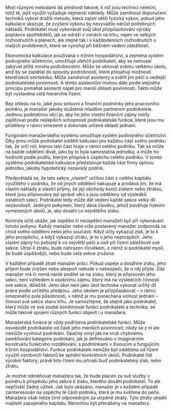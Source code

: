 Mezi různými metodami dá přednost takové, k níž jsou technici neteční, totiž té, jejíž využití vyžaduje nejmenší náklady. Může zamítnout doporučení techniků vybrat dražší metodu, která zajistí větší fyzický výkon, pokud jeho kalkulace ukazuje, že zvýšení výkonu by nevyvážilo nárůst potřebných nákladů. Podnikatel musí vykonávat svůj úkol přizpůsobování výroby poptávce spotřebitelů, jak se odráží v cenách na trhu, nejen ve velkých rozhodnutích a plánech, ale stejně tak i v každodenních rozhodnutích o malých problémech, které se vynořují při běžném vedení záležitostí.

Ekonomická kalkulace používaná v tržním hospodářství, a zejména systém podvojného účetnictví, umožňuje ulehčit podnikateli, aby se nemusel zabývat příliš mnoha podrobnostmi. Může se věnovat svému velkému úkolu, aniž by se zaplétal do spousty podrobností, které přesahují možnosti kteréhokoli smrtelníka. Může zaměstnat asistenty a svěřit jim péči o vedlejší podnikatelské povinnosti. A těmto asistentům mohou dále podle stejného principu pomáhat asistenti najatí pro menší oblasti povinností. Takto může být vystavěna celá hierarchie řízení.

Bez ohledu na to, jaké jsou smluvní a finanční podmínky jeho pracovního poměru, je manažer jakoby služebně mladším partnerem podnikatele. Jedinou podstatnou věcí je, aby ho jeho vlastní finanční zájmy nutily zajišťovat podle nejlepších schopností podnikatelské funkce, které jsou mu přiděleny v rámci omezené a dokonale určené oblasti jednání.

Fungování manažerského systému umožňuje systém podvojného účetnictví. Díky jemu může podnikatel oddělit kalkulaci pro každou část svého podniku tak, že určí roli, kterou tato část hraje v rámci celého podniku. Tak se může na každé oddělení dívat, jako by to byla samostatná jednotka, a může ho hodnotit podle podílu, kterým přispívá k úspěchu celého podniku. V tomto systému podnikatelské kalkulace představuje každá část firmy úplnou jednotku, jakoby hypotetický nezávislý podnik.

Předpokládá se, že tato sekce „vlastní" určitou část z celého kapitálu využitého v podniku, že od jiných oddělení nakupuje a prodává jim, že má vlastní náklady a vlastní příjmy, že její obchody končí ziskem nebo ztrátou, které jsou připisovány její správě věcí a jsou odděleny od výsledků ostatních sekcí. Podnikatel tedy může dát vedení každé sekce velký díl nezávislosti. Jediným pokynem, který dává člověku, jehož pověřuje řízením vymezených úkolů, je, aby dosáhl co největšího zisku.

Kontrola účtů ukáže, jak úspěšní či neúspěšní manažeři byli při vykonávání tohoto pokynu. Každý manažer nebo níže postavený manažer zodpovídá za chod svého oddělení nebo jeho součásti. Když účty vykazují zisk, je to k jeho prospěchu, a když vykazují ztrátu, je to v jeho neprospěch. Jeho vlastní zájmy ho pobízejí k co největší péči a úsilí při řízení záležitostí své sekce. Utrpí-li ztrátu, bude nahrazen člověkem, o němž si podnikatel myslí, že bude úspěšnější, nebo bude celá sekce zrušena.

V každém případě ztratí manažer práci. Pokud uspěje a dosáhne zisku, jeho příjem bude zvýšen nebo alespoň nebude v nebezpečí, že o něj přijde. Zda manažer má či nemá nárok podílet se na zisku, který je připisován jeho sekci, není vzhledem k osobnímu zájmu, který má na výsledcích činnosti své sekce, důležité. Jeho úkol není jako úkol technika vykonat určitý díl práce podle určitého předpisu. Jeho úkolem je přizpůsobovat – v rámci omezeného pole působnosti, v němž je mu ponechána volnost jednání – činnost své sekce stavu trhu. Je samozřejmé, že stejně jako podnikatel, který může ve své osobě kombinovat funkci podnikatele a technika, se může takové spojení různých funkcí objevit i u manažera.

Manažerská funkce je vždy podřízena podnikatelské funkci. Může osvobodit podnikatele od části jeho menších povinností; nikdy se z ní ale nemůže vyvinout podnikání. Opačný omyl jde na vrub chybnému zaměňování kategorie podnikání, jak je definováno v imaginárním konstruktu funkčního rozdělování, s podmínkami v živoucím a fungujícím tržním hospodářství. Funkce podnikatele nemůže být oddělena od řízení využití výrobních faktorů ke splnění konkrétních úkolů. Podnikatel řídí výrobní faktory; právě toto řízení mu přináší buď podnikatelský zisk, nebo ztrátu.

Je možné odměňovat manažera tak, že bude placen za své služby v poměru k příspěvku jeho sekce k zisku, kterého dosáhl podnikatel. To ale nepřináší žádný užitek. Jak bylo ukázáno, manažer je v každém případě zainteresován na úspěchu té části podniku, která je mu svěřena do péče. Manažera však nelze činit odpovědným za utrpěné ztráty. Tyto ztráty utrpěli majitelé zapojeného kapitálu. Nemohou být přenášeny na manažery.